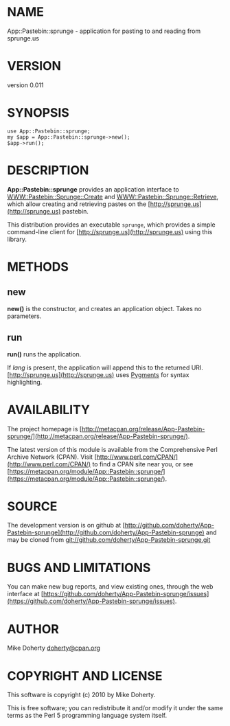 # NAME

App::Pastebin::sprunge - application for pasting to and reading from sprunge.us

# VERSION

version 0.011

# SYNOPSIS

    use App::Pastebin::sprunge;
    my $app = App::Pastebin::sprunge->new();
    $app->run();

# DESCRIPTION

__App::Pastebin::sprunge__ provides an application interface to
[WWW::Pastebin::Sprunge::Create](http://search.cpan.org/perldoc?WWW::Pastebin::Sprunge::Create) and [WWW::Pastebin::Sprunge::Retrieve](http://search.cpan.org/perldoc?WWW::Pastebin::Sprunge::Retrieve),
which allow creating and retrieving pastes on the [http://sprunge.us](http://sprunge.us) pastebin.

This distribution provides an executable `sprunge`, which provides a simple
command-line client for [http://sprunge.us](http://sprunge.us) using this library.

# METHODS

## new

__new()__ is the constructor, and creates an application object. Takes no
parameters.

## run

__run()__ runs the application.

If _lang_ is present, the application will append this to the returned URI.
[http://sprunge.us](http://sprunge.us) uses [Pygments](http://pygments.org) for syntax
highlighting.

# AVAILABILITY

The project homepage is [http://metacpan.org/release/App-Pastebin-sprunge/](http://metacpan.org/release/App-Pastebin-sprunge/).

The latest version of this module is available from the Comprehensive Perl
Archive Network (CPAN). Visit [http://www.perl.com/CPAN/](http://www.perl.com/CPAN/) to find a CPAN
site near you, or see [https://metacpan.org/module/App::Pastebin::sprunge/](https://metacpan.org/module/App::Pastebin::sprunge/).

# SOURCE

The development version is on github at [http://github.com/doherty/App-Pastebin-sprunge](http://github.com/doherty/App-Pastebin-sprunge)
and may be cloned from [git://github.com/doherty/App-Pastebin-sprunge.git](git://github.com/doherty/App-Pastebin-sprunge.git)

# BUGS AND LIMITATIONS

You can make new bug reports, and view existing ones, through the
web interface at [https://github.com/doherty/App-Pastebin-sprunge/issues](https://github.com/doherty/App-Pastebin-sprunge/issues).

# AUTHOR

Mike Doherty <doherty@cpan.org>

# COPYRIGHT AND LICENSE

This software is copyright (c) 2010 by Mike Doherty.

This is free software; you can redistribute it and/or modify it under
the same terms as the Perl 5 programming language system itself.
